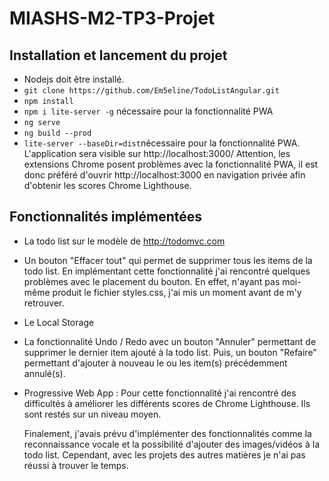 # MIASHS-M2-TP3-Projet


## Installation et lancement du projet 

- Nodejs doit être installé.
- `git clone https://github.com/Em5eline/TodoListAngular.git`
- `npm install`
- `npm i lite-server -g` nécessaire pour la fonctionnalité PWA
- `ng serve`
- `ng build --prod`
- `lite-server --baseDir=dist`nécessaire pour la fonctionnalité PWA. L'application sera visible sur http://localhost:3000/
Attention, les extensions Chrome posent problèmes avec la fonctionnalité PWA, il est donc préféré d'ouvrir http://localhost:3000 en navigation privée afin d'obtenir les scores Chrome Lighthouse. 


## Fonctionnalités implémentées 

- La todo list sur le modèle de http://todomvc.com 

- Un bouton "Effacer tout" qui permet de supprimer tous les items de la todo list. En implémentant cette fonctionnalité j'ai rencontré quelques problèmes avec le placement du bouton. En effet, n'ayant pas moi-même produit le fichier styles.css, j'ai mis un moment avant de m'y retrouver. 

- Le Local Storage 

- La fonctionnalité Undo / Redo avec un bouton "Annuler" permettant de supprimer le dernier item ajouté à la todo list. Puis, un bouton "Refaire" permettant d'ajouter à nouveau le ou les item(s) précédemment annulé(s). 

- Progressive Web App : Pour cette fonctionnalité j'ai rencontré des difficultés à améliorer les différents scores de Chrome Lighthouse. Ils sont restés sur un niveau moyen.

  Finalement, j'avais prévu d'implémenter des fonctionnalités comme la reconnaissance vocale et la possibilité d'ajouter des images/vidéos à la todo list. Cependant, avec les projets des autres matières je n'ai pas réussi à trouver le temps. 
